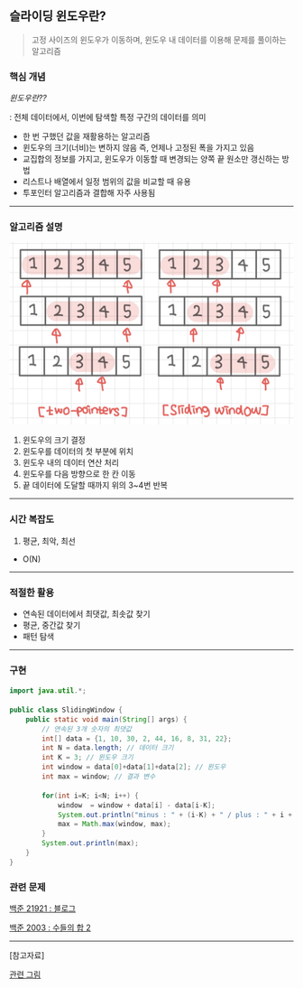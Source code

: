 ## 슬라이딩 윈도우란?

> 고정 사이즈의 윈도우가 이동하며, 윈도우 내 데이터를 이용해 문제를 풀이하는 알고리즘

### 핵심 개념

_윈도우란??_

: 전체 데이터에서, 이번에 탐색할 특정 구간의 데이터를 의미

- 한 번 구했던 값을 재활용하는 알고리즘
- 윈도우의 크기(너비)는 변하지 않음 즉, 언제나 고정된 폭을 가지고 있음
- 교집합의 정보를 가지고, 윈도우가 이동할 때 변경되는 양쪽 끝 원소만 갱신하는 방법
- 리스트나 배열에서 일정 범위의 값을 비교할 때 유용
- 투포인터 알고리즘과 결합해 자주 사용됨

---

### 알고리즘 설명

![그림 설명](./img/slidingWindow.png)

1.  윈도우의 크기 결정
2.  윈도우를 데이터의 첫 부분에 위치
3.  윈도우 내의 데이터 연산 처리
4.  윈도우를 다음 방향으로 한 칸 이동
5.  끝 데이터에 도달할 때까지 위의 3~4번 반복

---

### 시간 복잡도

1.  평균, 최악, 최선

-   O(N)

---

### 적절한 활용

- 연속된 데이터에서 최댓값, 최솟값 찾기
- 평균, 중간값 찾기
- 패턴 탐색

---

### 구현

```Java
import java.util.*;

public class SlidingWindow {
    public static void main(String[] args) {
        // 연속된 3개 숫자의 최댓값
        int[] data = {1, 10, 30, 2, 44, 16, 8, 31, 22};
        int N = data.length; // 데이터 크기
        int K = 3; // 윈도우 크기
        int window = data[0]+data[1]+data[2]; // 윈도우
        int max = window; // 결과 변수

        for(int i=K; i<N; i++) {
            window  = window + data[i] - data[i-K]; 
            System.out.println("minus : " + (i-K) + " / plus : " + i + " / res : "+ (i-K+1) +"~"+i);
            max = Math.max(window, max);
        }
        System.out.println(max);
    }
}
```

### 관련 문제

[백준 21921 : 블로그](https://www.acmicpc.net/problem/21921)

[백준 2003 : 수들의 합 2](https://www.acmicpc.net/problem/2003)

---

[참고자료]

[관련 그림](https://mmirann.github.io/algorithm/concept/2021/12/10/twopointers_slidingwindow.html)